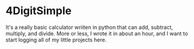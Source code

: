 # 4DigitSimple
It's a really basic calculator wriiten in python that can add, subtract, multiply, and divide.
More or less, I wrote it in about an hour, and I want to start logging all of my little projects here.
